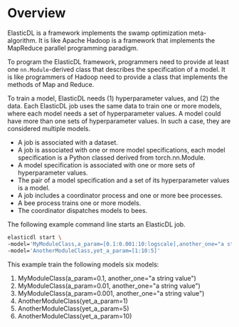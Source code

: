 # Overview

ElasticDL is a framework implements the swamp optimization meta-algorithm. It is like Apache Hadoop is a framework that implements the MapReduce parallel programming paradigm.

To program the ElasticDL framework, programmers need to provide at least one `nn.Module`-derived class that describes the specification of a model. It is like programmers of Hadoop need to provide a class that implements the methods of Map and Reduce.

To train a model, ElasticDL needs (1) hyperparameter values, and (2) the data.  Each ElasticDL job uses the same data to train one or more models, where each model needs a set of hyperparameter values. A model could have more than one sets of hyperparameter values.  In such a case, they are considered multiple models.

- A job is associated with a dataset.
- A job is associated with one or more model specifications, each model specification is a Python classed derived from torch.nn.Module.
- A model specification is associated with one or more sets of hyperparameter values.
- The pair of a model specification and a set of its hyperparameter values is a model.
- A job includes a coordinator process and one or more bee processes.
- A bee process trains one or more models.
- The coordinator dispatches models to bees.

The following example command line starts an ElasticDL job.

```bash
elasticdl start \
-model='MyModuleClass,a_param=[0.1:0.001:10:logscale],another_one="a string value"' \
-model='AnotherModuleClass,yet_a_param=[1:10:5]'
```

This example train the following models six models:

1. MyModuleClass(a_param=0.1, another_one="a string value")
1. MyModuleClass(a_param=0.01, another_one="a string value")
1. MyModuleClass(a_param=0.001, another_one="a string value")
1. AnotherModuleClass(yet_a_param=1)
1. AnotherModuleClass(yet_a_param=5)
1. AnotherModuleClass(yet_a_param=10)
